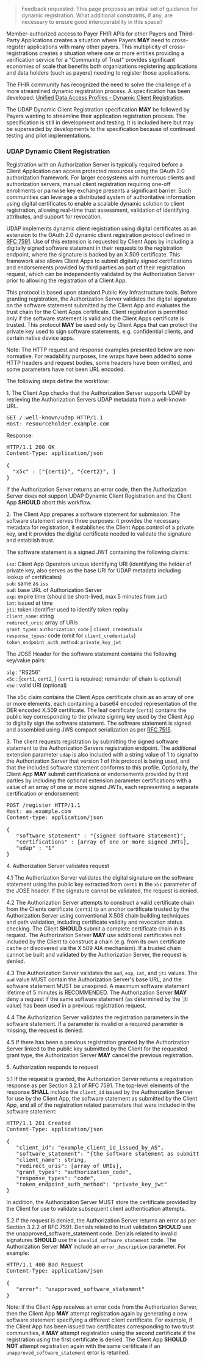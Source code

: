   <blockquote class="note-to-balloters">
    <p>
      Feedback requested: This page proposes an initial set of guidance for dynamic registration.  What additional constraints, if any, are necessary to ensure good interoperability in this space?
    </p>
  </blockquote>


Member-authorized access to Payer FHIR APIs for other Payers and Third-Party Applications creates a situation where Payers **MAY** need to cross-register applications with many other payers. This multiplicity of cross-registrations creates a situation where one or more entities providing a verification service for a "Community of Trust" provides significant economies of scale that benefits both organizations registering applications and data holders (such as payers) needing to register those applications.

The FHIR community has recognized the need to solve the challenge of a more streamlined dynamic registration process. A specification has been developed: [Unified Data Access Profiles - Dynamic Client Registration](http://www.udap.org/udap-dynamic-client-registration.html).

The UDAP Dynamic Client Registration specification **MAY** be followed by Payers wanting to streamline their application registration process. The specification is still in development and testing. It is included here but may be superseded by developments to the specification because of continued testing and pilot implementations.

### UDAP Dynamic Client Registration

Registration with an Authorization Server is typically required before a Client Application can access protected resources using the OAuth 2.0 authorization framework. For larger ecosystems with numerous clients and authorization servers, manual client registration requiring one-off enrollments or pairwise key exchange presents a significant barrier. Such communities can leverage a distributed system of authoritative information using digital certificates to enable a scalable dynamic solution to client registration, allowing real-time trust assessment, validation of identifying attributes, and support for revocation.

UDAP implements dynamic client registration using digital certificates as an extension to the OAuth 2.0 dynamic client registration protocol defined in [RFC 7591](https://tools.ietf.org/html/rfc7591). Use of this extension is requested by Client Apps by including a digitally signed software statement in their requests to the registration endpoint, where the signature is backed by an X.509 certificate. This framework also allows Client Apps to submit digitally signed certifications and endorsements provided by third parties as part of their registration request, which can be independently validated by the Authorization Server prior to allowing the registration of a Client App.

This protocol is based upon standard Public Key Infrastructure tools. Before granting registration, the Authorization Server validates the digital signature on the software statement submitted by the Client App and evaluates the trust chain for the Client Apps certificate. Client registration is permitted only if the software statement is valid and the Client Apps certificate is trusted. This protocol **MAY** be used only by Client Apps that can protect the private key used to sign software statements, e.g. confidential clients, and certain native device apps.

Note: The HTTP request and response examples presented below are non-normative. For readability purposes, line wraps have been added to some HTTP headers and request bodies, some headers have been omitted, and some parameters have not been URL encoded.

The following steps define the workflow:

1\. The Client App checks that the Authorization Server supports UDAP by retrieving the Authorization Servers UDAP metadata from a well-known URL.

<pre>
GET /.well-known/udap HTTP/1.1
Host: resourceholder.example.com
</pre>

Response:

<pre>
HTTP/1.1 200 OK
Content-Type: application/json

{
  "x5c" : ["{cert1}", "{cert2}", ]
}
</pre>

If the Authorization Server returns an error code, then the Authorization Server does not support UDAP Dynamic Client Registration and the Client App **SHOULD** abort this workflow.

2\. The Client App prepares a software statement for submission. The software statement serves three purposes: it provides the necessary metadata for registration, it establishes the Client Apps control of a private key, and it provides the digital certificate needed to validate the signature and establish trust.

The software statement is a signed JWT containing the following claims:

   `iss`: Client App Operators unique identifying URI (identifying the holder of private key, also serves as the base URI for UDAP metadata including lookup of certificates)<br/>
   `sub`: same as `iss`<br/>
   `aud`: base URL of Authorization Server<br/>
   `exp`: expire time (should be short-lived, max 5 minutes from `iat`)<br/>
   `iat`: issued at time<br/>
   `jti`: token identifier used to identify token replay<br/>
   `client_name`: string<br/>
   `redirect_uris`: array of URIs<br/>
   `grant_types`: `authorization_code` | `client_credentials`<br/>
   `response_types`: code (omit for `client_credentials`)<br/>
   `token_endpoint_auth_method`: `private_key_jwt`<br/>

The JOSE Header for the software statement contains the following key/value pairs:

   `alg` : "RS256"<br/>
   `x5c` : [`cert1`, `cert2`, ] (`cert1` is required; remainder of chain is optional)<br/>
   `x5u` : valid URI (optional)<br/>

The x5c claim contains the Client Apps certificate chain as an array of one or more elements, each containing a base64 encoded representation of the DER encoded X.509 certificate. The leaf certificate (`cert1`) contains the public key corresponding to the private signing key used by the Client App to digitally sign the software statement. The software statement is signed and assembled using JWS compact serialization as per [RFC 7515](https://tools.ietf.org/html/rfc7515).

3\. The client requests registration by submitting the signed software statement to the Authorization Servers registration endpoint. The additional extension parameter `udap` is also included with a string value of 1 to signal to the Authorization Server that version 1 of this protocol is being used, and that the included software statement conforms to this profile. Optionally, the Client App **MAY** submit certifications or endorsements provided by third parties by including the optional extension parameter certifications with a value of an array of one or more signed JWTs, each representing a separate certification or endorsement:

<pre>
POST /register HTTP/1.1
Host: as.example.com
Content-type: application/json

{
   "software_statement" : "{signed software statement}",
   "certifications" : [array of one or more signed JWTs],
   "udap" : "1"
}
</pre>

4\. Authorization Server validates request

4.1 The Authorization Server validates the digital signature on the software statement using the public key extracted from `cert1` in the `x5c` parameter of the JOSE header. If the signature cannot be validated, the request is denied.

4.2 The Authorization Server attempts to construct a valid certificate chain from the Clients certificate (`cert1`) to an anchor certificate trusted by the Authorization Server using conventional X.509 chain building techniques and path validation, including certificate validity and revocation status checking. The Client **SHOULD** submit a complete certificate chain in its request. The Authorization Server **MAY** use additional certificates not included by the Client to construct a chain (e.g. from its own certificate cache or discovered via the X.509 AIA mechanism). If a trusted chain cannot be built and validated by the Authorization Server, the request is denied.

4.3 The Authorization Server validates the `aud`, `exp`, `iat`, and `jti` values. The `aud` value MUST contain the Authorization Server's base URL, and the software statement MUST be unexpired. A maximum software statement lifetime of 5 minutes is RECOMMENDED. The Authorization Server **MAY** deny a request if the same software statement (as determined by the `jti value) has been used in a previous registration request.

4.4 The Authorization Server validates the registration parameters in the software statement. If a parameter is invalid or a required parameter is missing, the request is denied.

4.5 If there has been a previous registration granted by the Authorization Server linked to the public key submitted by the Client for the requested grant type, the Authorization Server **MAY** cancel the previous registration.

5\. Authorization responds to request

5.1 If the request is granted, the Authorization Server returns a registration response as per Section 3.2.1 of RFC 7591. The top-level elements of the response **SHALL** include the `client_id` issued by the Authorization Server for use by the Client App, the software statement as submitted by the Client App, and all of the registration related parameters that were included in the software statement:

<pre>
HTTP/1.1 201 Created
Content-Type: application/json

{
   "client_id": "example_client_id_issued_by_AS",
   "software_statement": "{the software statement as submitted by the client}",
   "client_name": string,
   "redirect_uris": [array of URIs],
   "grant_types": "authorization_code",
   "response_types": "code",
   "token_endpoint_auth_method": "private_key_jwt"
}
</pre>

In addition, the Authorization Server MUST store the certificate provided by the Client for use to validate subsequent client authentication attempts.

5.2 If the request is denied, the Authorization Server returns an error as per Section 3.2.2 of RFC 7591. Denials related to trust validation **SHOULD** use the unapproved_software_statement code. Denials related to invalid signatures **SHOULD** use the `invalid_software_statement` code. The Authorization Server **MAY** include an `error_description` parameter. For example:

<pre>
HTTP/1.1 400 Bad Request
Content-Type: application/json

{
   "error": "unapproved_software_statement"
}
</pre>

Note: if the Client App receives an error code from the Authorization Server, then the Client App **MAY** attempt registration again by generating a new software statement specifying a different client certificate. For example, if the Client App has been issued two certificates corresponding to two trust communities, it **MAY** attempt registration using the second certificate if the registration using the first certificate is denied. The Client App **SHOULD NOT** attempt registration again with the same certificate if an `unapproved_software_statement` error is returned.
